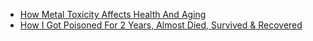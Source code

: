 - [How Metal Toxicity Affects Health And Aging](https://youtu.be/grOgjha7ifE)
- [How I Got Poisoned For 2 Years, Almost Died, Survived & Recovered](https://youtu.be/grOgjha7ifE)
